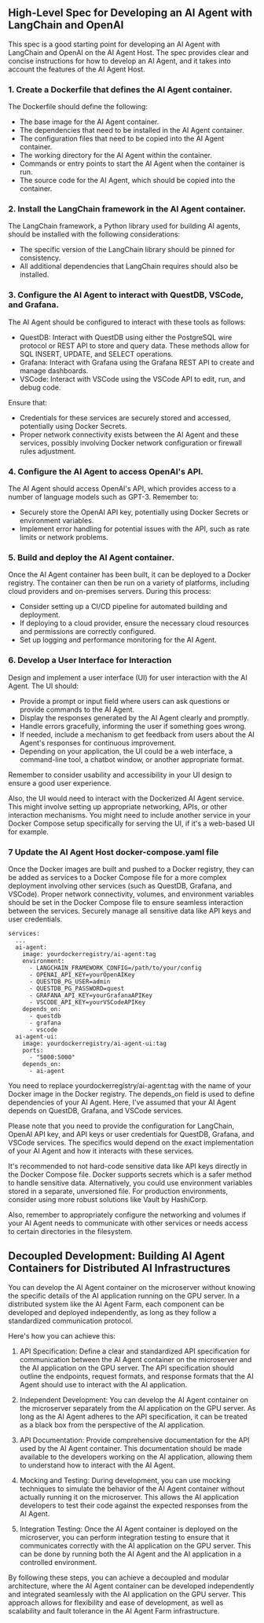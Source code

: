 ## High-Level Spec for Developing an AI Agent with LangChain and OpenAI

This spec is a good starting point for developing an AI Agent with LangChain and OpenAI on the AI Agent Host. The spec provides clear and concise instructions for how to develop an AI Agent, and it takes into account the features of the AI Agent Host.

### 1. Create a Dockerfile that defines the AI Agent container.

The Dockerfile should define the following:

- The base image for the AI Agent container.
- The dependencies that need to be installed in the AI Agent container.
- The configuration files that need to be copied into the AI Agent container.
- The working directory for the AI Agent within the container.
- Commands or entry points to start the AI Agent when the container is run.
- The source code for the AI Agent, which should be copied into the container.

### 2. Install the LangChain framework in the AI Agent container.

The LangChain framework, a Python library used for building AI agents, should be installed with the following considerations:

- The specific version of the LangChain library should be pinned for consistency.
- All additional dependencies that LangChain requires should also be installed.

### 3. Configure the AI Agent to interact with QuestDB, VSCode, and Grafana.

The AI Agent should be configured to interact with these tools as follows:

- QuestDB: Interact with QuestDB using either the PostgreSQL wire protocol or REST API to store and query data.    These methods allow for SQL INSERT, UPDATE, and SELECT operations.
- Grafana: Interact with Grafana using the Grafana REST API to create and manage dashboards.
- VSCode: Interact with VSCode using the VSCode API to edit, run, and debug code.

Ensure that:

- Credentials for these services are securely stored and accessed, potentially using Docker Secrets.
- Proper network connectivity exists between the AI Agent and these services, possibly involving Docker network configuration or firewall rules adjustment.

### 4. Configure the AI Agent to access OpenAI's API.

The AI Agent should access OpenAI's API, which provides access to a number of language models such as GPT-3. Remember to:

- Securely store the OpenAI API key, potentially using Docker Secrets or environment variables.
- Implement error handling for potential issues with the API, such as rate limits or network problems.

### 5. Build and deploy the AI Agent container.

Once the AI Agent container has been built, it can be deployed to a Docker registry. The container can then be run on a variety of platforms, including cloud providers and on-premises servers. During this process:

- Consider setting up a CI/CD pipeline for automated building and deployment.
- If deploying to a cloud provider, ensure the necessary cloud resources and permissions are correctly configured.
- Set up logging and performance monitoring for the AI Agent.



### 6. Develop a User Interface for Interaction
Design and implement a user interface (UI) for user interaction with the AI Agent. The UI should:

- Provide a prompt or input field where users can ask questions or provide commands to the AI Agent.
- Display the responses generated by the AI Agent clearly and promptly.
- Handle errors gracefully, informing the user if something goes wrong.
- If needed, include a mechanism to get feedback from users about the AI Agent's responses for continuous improvement.
- Depending on your application, the UI could be a web interface, a command-line tool, a chatbot window, or another appropriate format.

Remember to consider usability and accessibility in your UI design to ensure a good user experience.

Also, the UI would need to interact with the Dockerized AI Agent service. This might involve setting up appropriate networking, APIs, or other interaction mechanisms. You might need to include another service in your Docker Compose setup specifically for serving the UI, if it's a web-based UI for example.




### 7 Update the AI Agent Host docker-compose.yaml file

Once the Docker images are built and pushed to a Docker registry, they can be added as  services to a Docker Compose file for a more complex deployment involving other services (such as QuestDB, Grafana, and VSCode). Proper network connectivity, volumes, and environment variables should be set in the Docker Compose file to ensure seamless interaction between the services. Securely manage all sensitive data like API keys and user credentials.

```
services:
  ...
  ai-agent:
    image: yourdockerregistry/ai-agent:tag
    environment:
      - LANGCHAIN_FRAMEWORK_CONFIG=/path/to/your/config
      - OPENAI_API_KEY=yourOpenAIKey
      - QUESTDB_PG_USER=admin
      - QUESTDB_PG_PASSWORD=quest
      - GRAFANA_API_KEY=yourGrafanaAPIKey
      - VSCODE_API_KEY=yourVSCodeAPIKey
    depends_on:
      - questdb
      - grafana
      - vscode
  ai-agent-ui:
    image: yourdockerregistry/ai-agent-ui:tag
    ports:
      - "5000:5000"
    depends_on:
      - ai-agent
```

You need to replace yourdockerregistry/ai-agent:tag with the name of your Docker image in the Docker registry. The depends_on field is used to define dependencies of your AI Agent. Here, I've assumed that your AI Agent depends on QuestDB, Grafana, and VSCode services.

Please note that you need to provide the configuration for LangChain, OpenAI API key, and API keys or user credentials for QuestDB, Grafana, and VSCode services. The specifics would depend on the exact implementation of your AI Agent and how it interacts with these services.

It's recommended to not hard-code sensitive data like API keys directly in the Docker Compose file. Docker supports secrets which is a safer method to handle sensitive data. Alternatively, you could use environment variables stored in a separate, unversioned file. For production environments, consider using more robust solutions like Vault by HashiCorp.

Also, remember to appropriately configure the networking and volumes if your AI Agent needs to communicate with other services or needs access to certain directories in the filesystem.


## Decoupled Development: Building AI Agent Containers for Distributed AI Infrastructures


You can develop the AI Agent container on the microserver without knowing the specific details of the AI application running on the GPU server. In a distributed system like the AI Agent Farm, each component can be developed and deployed independently, as long as they follow a standardized communication protocol.

Here's how you can achieve this:

1. API Specification: Define a clear and standardized API specification for communication between the AI Agent container on the microserver and the AI application on the GPU server. The API specification should outline the endpoints, request formats, and response formats that the AI Agent should use to interact with the AI application.

2. Independent Development: You can develop the AI Agent container on the microserver separately from the AI application on the GPU server. As long as the AI Agent adheres to the API specification, it can be treated as a black box from the perspective of the AI application.

3. API Documentation: Provide comprehensive documentation for the API used by the AI Agent container. This documentation should be made available to the developers working on the AI application, allowing them to understand how to interact with the AI Agent.

4. Mocking and Testing: During development, you can use mocking techniques to simulate the behavior of the AI Agent container without actually running it on the microserver. This allows the AI application developers to test their code against the expected responses from the AI Agent.

5. Integration Testing: Once the AI Agent container is deployed on the microserver, you can perform integration testing to ensure that it communicates correctly with the AI application on the GPU server. This can be done by running both the AI Agent and the AI application in a controlled environment.

By following these steps, you can achieve a decoupled and modular architecture, where the AI Agent container can be developed independently and integrated seamlessly with the AI application on the GPU server. This approach allows for flexibility and ease of development, as well as scalability and fault tolerance in the AI Agent Farm infrastructure.